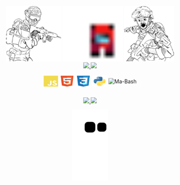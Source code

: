 <div align="center">
  <img alt="soyjack #1 pointing" height="150" src="./img/1.png">
  <img alt="vil creature" height="150" src="./img/amogus.gif">
  <img alt="soyjack #2 pointing" height="150" src="./img/2.png">
</div>

<div align="center">
  <a href="https://github.com/MarceloBrazolim">
    <img height="180em" src="https://github-readme-stats.vercel.app/api?username=MarceloBrazolim&show_icons=true&theme=radical&include_all_commits=true&count_private=true"/>
    <img height="180em" src="https://github-readme-stats.vercel.app/api/top-langs/?username=MarceloBrazolim&layout=compact&langs_count=7&theme=radical"/>
  </a>
</div>
<div style="display: inline_block;" align="center">
  <br>
  <img align="center" alt="Ma-Js" height="30" width="40" title="JavaScript" src="https://raw.githubusercontent.com/devicons/devicon/master/icons/javascript/javascript-plain.svg">
  <img align="center" alt="Ma-HTML" height="30" width="40" title="HTML5" src="https://raw.githubusercontent.com/devicons/devicon/master/icons/html5/html5-original.svg">
  <img align="center" alt="Ma-CSS" height="30" width="40" title="CSS3" src="https://raw.githubusercontent.com/devicons/devicon/master/icons/css3/css3-original.svg">
  <img align="center" alt="Ma-Python" height="30" width="40" title="Python" src="https://raw.githubusercontent.com/devicons/devicon/master/icons/python/python-original.svg">
  <img align="center" alt="Ma-Bash" height="30" width="40" title="Bash" src="https://cdn.jsdelivr.net/gh/devicons/devicon/icons/bash/bash-plain.svg"/>
</div>

##

<div align="center">
   <a href="https://discord.gg/YE2s8WqhAw" target="_blank">
     <img src="https://img.shields.io/badge/Discord-7289DA?style=for-the-badge&logo=discord&logoColor=white" target="_blank">
  </a>
  <a href="mailto:marcelobrazolim@gmail.com">
    <img src="https://img.shields.io/badge/-Gmail-%23333?style=for-the-badge&logo=gmail&logoColor=white" target="_blank">
  </a>
</div>
<div align="center">

![Snake animation](https://github.com/MarceloBrazolim/MarceloBrazolim/blob/output/github-contribution-grid-snake.svg)

</div>
